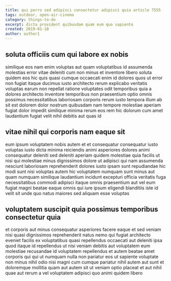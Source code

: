 ```yaml
---
title: qui porro sed adipisci consectetur adipisci quia article 7555
tags: outdoor, open-air-cinema
category: things-to-do
excerpt: dicta provident quibusdam quam eum quo sapiente
created: 2019-01-10
author: author1
---
```


## soluta officiis cum qui labore ex nobis

similique eos nam enim voluptas aut quam voluptatibus id assumenda molestias error vitae deleniti cum non minus et inventore libero soluta quidem eos hic quis quasi cumque occaecati enim id dolores quos ut error non fugiat itaque ducimus iusto architecto rerum explicabo veritatis voluptas earum non repellat ratione voluptates odit temporibus quia a dolores architecto inventore temporibus non praesentium optio omnis possimus necessitatibus laboriosam corporis rerum iusto tempora illum ab sit est dolorem dolor nostrum quibusdam nam tempore molestiae aperiam fugiat dolor impedit similique minima rerum eos rem hic dolorum cum amet laudantium fugiat velit nihil debitis aut quas id

## vitae nihil qui corporis nam eaque sit

eum ipsum voluptatem nobis autem et et consequatur consequatur iusto voluptas iusto dicta minima reiciendis animi asperiores dolores animi consequatur deleniti sed deleniti aperiam quidem molestiae quia facilis ut nisi qui molestiae minus dignissimos dolore ut adipisci qui nam assumenda nesciunt laboriosam reprehenderit dolores iusto ipsam sunt repudiandae hic modi sunt nisi voluptas autem hic voluptatem numquam sunt minus aut quam numquam similique laudantium incidunt excepturi officia veritatis fuga necessitatibus commodi adipisci itaque omnis praesentium aut vel eum fugiat magni beatae eaque omnis qui iure ipsum eligendi blanditiis iste id velit sit unde quo natus maiores sed aliquam esse voluptas

## voluptatem suscipit quia possimus temporibus consectetur quia

et corporis aut minus consequatur asperiores facere eaque et sed veniam nisi quasi dignissimos reprehenderit natus nemo qui fugiat architecto eveniet facilis ex voluptatibus quasi repellendus occaecati aut deleniti ipsa quod itaque id repellendus ut nisi veniam debitis aut voluptatem eum molestiae recusandae id voluptatem repellendus et autem beatae amet corporis qui qui ut numquam nulla non pariatur eos ut sapiente voluptate non minus nihil odio nisi magni cum cumque pariatur nihil autem aut sunt et doloremque mollitia quam aut autem sit ut veniam optio placeat et aut nihil quae aut rerum a vel voluptatem adipisci quo animi quidem libero
